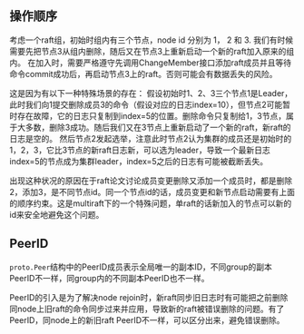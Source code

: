 ## 操作顺序
考虑一个raft组，初始时组内有三个节点，node id 分别为 1， 2 和 3.
我们有时候需要先把节点3从组内删除，随后又在节点3上重新启动一个新的raft加入原来的组内。
在加入时，需要严格遵守先调用ChangeMember接口添加raft成员并且等待命令commit成功后，再启动节点3上的raft。否则可能会有数据丢失的风险。

这是因为有以下一种特殊场景的存在：
假设初始时1、2、3三个节点1是Leader，此时我们向1提交删除成员3的命令（假设对应的日志index=10），但节点2可能暂时存在故障，它的日志只复制到index=5的位置。删除命令只复制给1，3节点，属于大多数，删除3成功。随后我们又在3节点上重新启动了一个新的raft，新raft的日志是空的。
然后节点2发起选举，注意此时节点2认为集群的成员还是初始时的1，2，3，它比3节点的新raft日志新，可以选为leader，导致一个最新日志index=5的节点成为集群leader，index=5之后的日志有可能被截断丢失。

出现这种状况的原因在于raft论文讨论成员变更删除又添加一个成员时，都是删除2，添加3，是不同节点id。同一个节点id的话，成员变更和新节点启动需要有上面的顺序约束。这是multiraft下的一个特殊问题，单raft的话新加入的节点可以新的id来安全地避免这个问题。

## PeerID
`proto.Peer`结构中的PeerID成员表示全局唯一的副本ID，不同group的副本PeerID不一样，同group内的不同副本PeerID也不一样。

PeerID的引入是为了解决node rejoin时，新raft同步旧日志时有可能把之前删除同node上旧raft的命令同步过来并应用，导致新的raft被错误删除的问题。有了PeerID，同node上的新旧raft PeerID不一样，可以区分出来，避免错误删除。




